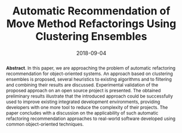 ---
title: "Automatic Recommendation of Move Method Refactorings Using Clustering Ensembles"
authors: '<i>Timofey Bryksin, Evgenii Novozhilov, and Aleksei Shpilman</i>'
collection: publications
permalink: /publications/2018-09-04-move-method-clustering
date: 2018-09-04
venue: "proceedings of <b>IWoR'18</b>"
paperurl: 'https://doi.org/10.1145/3242163.3242171'
tool: 'https://github.com/ml-in-programming/ArchitectureReloaded'
pdf: 'https://www.researchgate.net/profile/Timofey-Bryksin-2/publication/327123088_Automatic_recommendation_of_move_method_refactorings_using_clustering_ensembles/links/5bb2fed6a6fdccd3cb814ca3/Automatic-recommendation-of-move-method-refactorings-using-clustering-ensembles.pdf'
counter_id: 'C9'
level: 'Workshop'
abstract: "<p><b>Abstract</b>. In this paper, we are approaching the problem of automatic refactoring recommendation for object-oriented systems. An approach based on clustering ensembles is proposed, several heuristics to existing algorithms and to filtering and combining their results are discussed. Experimental validation of the proposed approach on an open source project is presented. The obtained preliminary results illustrate that the introduced approach could be successfully used to improve existing integrated development environments, providing developers with one more tool to reduce the complexity of their projects. The paper concludes with a discussion on the applicability of such automatic refactoring recommendation approaches to real-world software developed using common object-oriented techniques.</p>"
---